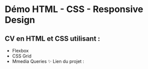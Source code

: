 # Démo HTML - CSS - Responsive Design
## CV en HTML et CSS utilisant :
- Flexbox
- CSS Grid
- Mmedia Queries
:sparkles: Lien du projet : 
